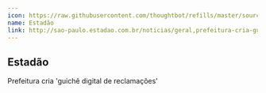 ```yaml
---
icon: https://raw.githubusercontent.com/thoughtbot/refills/master/source/images/placeholder_logo_2.png
name: Estadão
link: http://sao-paulo.estadao.com.br/noticias/geral,prefeitura-cria-guiche-digital-de-reclamacoes-imp-,1062552
---
```


## Estadão

Prefeitura cria 'guichê digital de reclamações'
